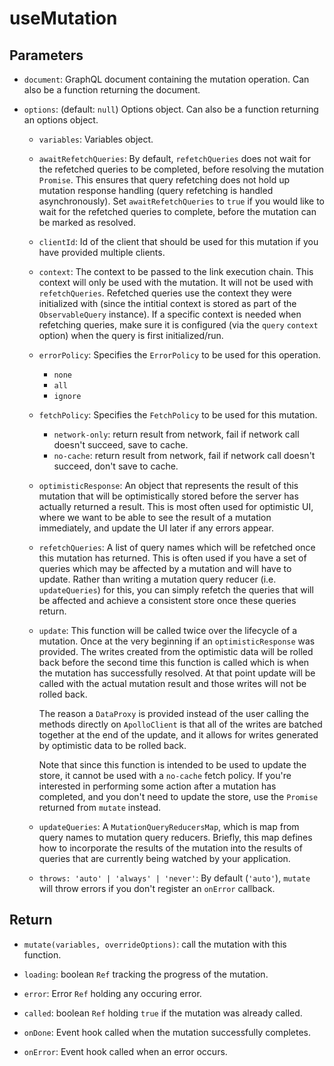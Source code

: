 # useMutation

## Parameters

- `document`: GraphQL document containing the mutation operation. Can also be a function returning the document.

- `options`: (default: `null`)  Options object. Can also be a function returning an options object.

  - `variables`: Variables object.

  - `awaitRefetchQueries`: By default, `refetchQueries` does not wait for the refetched queries to be completed, before resolving the mutation `Promise`. This ensures that query refetching does not hold up mutation response handling (query refetching is handled asynchronously). Set `awaitRefetchQueries` to `true` if you would like to wait for the refetched queries to complete, before the mutation can be marked as resolved.

  - `clientId`: Id of the client that should be used for this mutation if you have provided multiple clients.

  - `context`: The context to be passed to the link execution chain. This context will only be used with the mutation. It will not be used with `refetchQueries`. Refetched queries use the context they were initialized with (since the intitial context is stored as part of the `ObservableQuery` instance). If a specific context is needed when refetching queries, make sure it is configured (via the `query` `context` option) when the query is first initialized/run.

  - `errorPolicy`: Specifies the `ErrorPolicy` to be used for this operation.
    - `none`
    - `all`
    - `ignore`

  - `fetchPolicy`: Specifies the `FetchPolicy` to be used for this mutation.
    - `network-only`: return result from network, fail if network call doesn't succeed, save to cache.
    - `no-cache`: return result from network, fail if network call doesn't succeed, don't save to cache.

  - `optimisticResponse`: An object that represents the result of this mutation that will be optimistically stored before the server has actually returned a result. This is most often used for optimistic UI, where we want to be able to see the result of a mutation immediately, and update the UI later if any errors appear.

  - `refetchQueries`: A list of query names which will be refetched once this mutation has returned. This is often used if you have a set of queries which may be affected by a mutation and will have to update. Rather than writing a mutation query reducer (i.e. `updateQueries`) for this, you can simply refetch the queries that will be affected and achieve a consistent store once these queries return.

  - `update`: This function will be called twice over the lifecycle of a mutation. Once at the very beginning if an `optimisticResponse` was provided. The writes created from the optimistic data will be rolled back before the second time this function is called which is when the mutation has successfully resolved. At that point update will be called with the actual mutation result and those writes will not be rolled back.

    The reason a `DataProxy` is provided instead of the user calling the methods directly on `ApolloClient` is that all of the writes are batched together at the end of the update, and it allows for writes generated by optimistic data to be rolled back.

    Note that since this function is intended to be used to update the store, it cannot be used with a `no-cache` fetch policy. If you're interested in performing some action after a mutation has completed, and you don't need to update the store, use the `Promise` returned from `mutate` instead.

  - `updateQueries`: A `MutationQueryReducersMap`, which is map from query names to mutation query reducers. Briefly, this map defines how to incorporate the results of the mutation into the results of queries that are currently being watched by your application.

  - `throws: 'auto' | 'always' | 'never'`: By default (`'auto'`), `mutate` will throw errors if you don't register an `onError` callback.

## Return

- `mutate(variables, overrideOptions)`: call the mutation with this function.

- `loading`: boolean `Ref` tracking the progress of the mutation.

- `error`: Error `Ref` holding any occuring error.

- `called`: boolean `Ref` holding `true` if the mutation was already called.

- `onDone`: Event hook called when the mutation successfully completes.

- `onError`: Event hook called when an error occurs.
